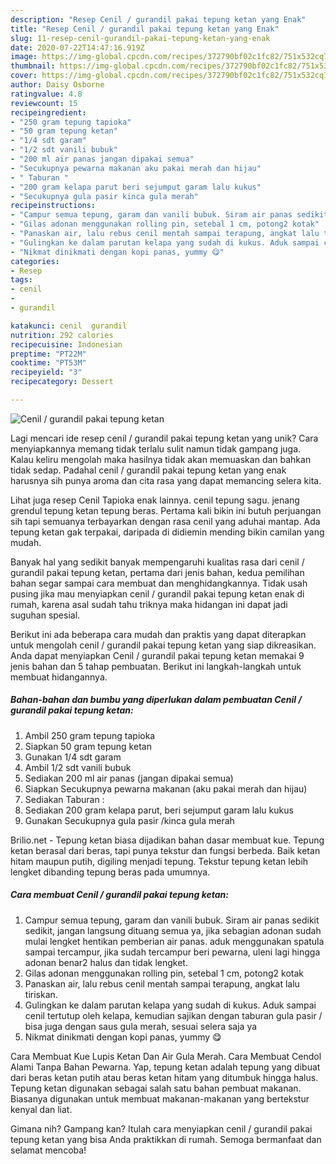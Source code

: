 ```yaml
---
description: "Resep Cenil / gurandil pakai tepung ketan yang Enak"
title: "Resep Cenil / gurandil pakai tepung ketan yang Enak"
slug: 11-resep-cenil-gurandil-pakai-tepung-ketan-yang-enak
date: 2020-07-22T14:47:16.919Z
image: https://img-global.cpcdn.com/recipes/372790bf02c1fc82/751x532cq70/cenil-gurandil-pakai-tepung-ketan-foto-resep-utama.jpg
thumbnail: https://img-global.cpcdn.com/recipes/372790bf02c1fc82/751x532cq70/cenil-gurandil-pakai-tepung-ketan-foto-resep-utama.jpg
cover: https://img-global.cpcdn.com/recipes/372790bf02c1fc82/751x532cq70/cenil-gurandil-pakai-tepung-ketan-foto-resep-utama.jpg
author: Daisy Osborne
ratingvalue: 4.8
reviewcount: 15
recipeingredient:
- "250 gram tepung tapioka"
- "50 gram tepung ketan"
- "1/4 sdt garam"
- "1/2 sdt vanili bubuk"
- "200 ml air panas jangan dipakai semua"
- "Secukupnya pewarna makanan aku pakai merah dan hijau"
- " Taburan "
- "200 gram kelapa parut beri sejumput garam lalu kukus"
- "Secukupnya gula pasir kinca gula merah"
recipeinstructions:
- "Campur semua tepung, garam dan vanili bubuk. Siram air panas sedikit sedikit, jangan langsung dituang semua ya, jika sebagian adonan sudah mulai lengket hentikan pemberian air panas. aduk menggunakan spatula sampai tercampur, jika sudah tercampur beri pewarna, uleni lagi hingga adonan benar2 halus dan tidak lengket."
- "Gilas adonan menggunakan rolling pin, setebal 1 cm, potong2 kotak"
- "Panaskan air, lalu rebus cenil mentah sampai terapung, angkat lalu tiriskan."
- "Gulingkan ke dalam parutan kelapa yang sudah di kukus. Aduk sampai cenil tertutup oleh kelapa, kemudian sajikan dengan taburan gula pasir / bisa juga dengan saus gula merah, sesuai selera saja ya"
- "Nikmat dinikmati dengan kopi panas, yummy 😋"
categories:
- Resep
tags:
- cenil
- 
- gurandil

katakunci: cenil  gurandil 
nutrition: 292 calories
recipecuisine: Indonesian
preptime: "PT22M"
cooktime: "PT53M"
recipeyield: "3"
recipecategory: Dessert

---
```



![Cenil / gurandil pakai tepung ketan](https://img-global.cpcdn.com/recipes/372790bf02c1fc82/751x532cq70/cenil-gurandil-pakai-tepung-ketan-foto-resep-utama.jpg)

Lagi mencari ide resep cenil / gurandil pakai tepung ketan yang unik? Cara menyiapkannya memang tidak terlalu sulit namun tidak gampang juga. Kalau keliru mengolah maka hasilnya tidak akan memuaskan dan bahkan tidak sedap. Padahal cenil / gurandil pakai tepung ketan yang enak harusnya sih punya aroma dan cita rasa yang dapat memancing selera kita.

Lihat juga resep Cenil Tapioka enak lainnya. cenil tepung sagu. jenang grendul tepung ketan tepung beras. Pertama kali bikin ini butuh perjuangan sih tapi semuanya terbayarkan dengan rasa cenil yang aduhai mantap. Ada tepung ketan gak terpakai, daripada di didiemin mending bikin camilan yang mudah.

Banyak hal yang sedikit banyak mempengaruhi kualitas rasa dari cenil / gurandil pakai tepung ketan, pertama dari jenis bahan, kedua pemilihan bahan segar sampai cara membuat dan menghidangkannya. Tidak usah pusing jika mau menyiapkan cenil / gurandil pakai tepung ketan enak di rumah, karena asal sudah tahu triknya maka hidangan ini dapat jadi suguhan spesial.


Berikut ini ada beberapa cara mudah dan praktis yang dapat diterapkan untuk mengolah cenil / gurandil pakai tepung ketan yang siap dikreasikan. Anda dapat menyiapkan Cenil / gurandil pakai tepung ketan memakai 9 jenis bahan dan 5 tahap pembuatan. Berikut ini langkah-langkah untuk membuat hidangannya.

<!--inarticleads1-->

##### Bahan-bahan dan bumbu yang diperlukan dalam pembuatan Cenil / gurandil pakai tepung ketan:

1. Ambil 250 gram tepung tapioka
1. Siapkan 50 gram tepung ketan
1. Gunakan 1/4 sdt garam
1. Ambil 1/2 sdt vanili bubuk
1. Sediakan 200 ml air panas (jangan dipakai semua)
1. Siapkan Secukupnya pewarna makanan (aku pakai merah dan hijau)
1. Sediakan  Taburan :
1. Sediakan 200 gram kelapa parut, beri sejumput garam lalu kukus
1. Gunakan Secukupnya gula pasir /kinca gula merah


Brilio.net - Tepung ketan biasa dijadikan bahan dasar membuat kue. Tepung ketan berasal dari beras, tapi punya tekstur dan fungsi berbeda. Baik ketan hitam maupun putih, digiling menjadi tepung. Tekstur tepung ketan lebih lengket dibanding tepung beras pada umumnya. 

<!--inarticleads2-->

##### Cara membuat Cenil / gurandil pakai tepung ketan:

1. Campur semua tepung, garam dan vanili bubuk. Siram air panas sedikit sedikit, jangan langsung dituang semua ya, jika sebagian adonan sudah mulai lengket hentikan pemberian air panas. aduk menggunakan spatula sampai tercampur, jika sudah tercampur beri pewarna, uleni lagi hingga adonan benar2 halus dan tidak lengket.
1. Gilas adonan menggunakan rolling pin, setebal 1 cm, potong2 kotak
1. Panaskan air, lalu rebus cenil mentah sampai terapung, angkat lalu tiriskan.
1. Gulingkan ke dalam parutan kelapa yang sudah di kukus. Aduk sampai cenil tertutup oleh kelapa, kemudian sajikan dengan taburan gula pasir / bisa juga dengan saus gula merah, sesuai selera saja ya
1. Nikmat dinikmati dengan kopi panas, yummy 😋


Cara Membuat Kue Lupis Ketan Dan Air Gula Merah. Cara Membuat Cendol Alami Tanpa Bahan Pewarna. Yap, tepung ketan adalah tepung yang dibuat dari beras ketan putih atau beras ketan hitam yang ditumbuk hingga halus. Tepung ketan digunakan sebagai salah satu bahan pembuat makanan. Biasanya digunakan untuk membuat makanan-makanan yang bertekstur kenyal dan liat. 

Gimana nih? Gampang kan? Itulah cara menyiapkan cenil / gurandil pakai tepung ketan yang bisa Anda praktikkan di rumah. Semoga bermanfaat dan selamat mencoba!
